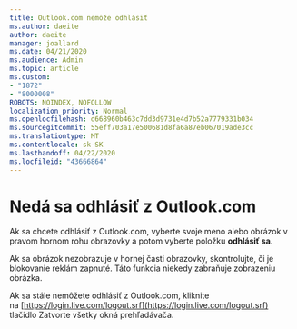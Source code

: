 ```yaml
---
title: Outlook.com nemôže odhlásiť
ms.author: daeite
author: daeite
manager: joallard
ms.date: 04/21/2020
ms.audience: Admin
ms.topic: article
ms.custom:
- "1872"
- "8000008"
ROBOTS: NOINDEX, NOFOLLOW
localization_priority: Normal
ms.openlocfilehash: d668960b463c7dd3d9731e4d7b52a7779331b034
ms.sourcegitcommit: 55eff703a17e500681d8fa6a87eb067019ade3cc
ms.translationtype: MT
ms.contentlocale: sk-SK
ms.lasthandoff: 04/22/2020
ms.locfileid: "43666864"
---
```

# <a name="unable-to-sign-out-of-outlookcom"></a>Nedá sa odhlásiť z Outlook.com

Ak sa chcete odhlásiť z Outlook.com, vyberte svoje meno alebo obrázok v pravom hornom rohu obrazovky a potom vyberte položku **odhlásiť sa**.

Ak sa obrázok nezobrazuje v hornej časti obrazovky, skontrolujte, či je blokovanie reklám zapnuté. Táto funkcia niekedy zabraňuje zobrazeniu obrázka.

Ak sa stále nemôžete odhlásiť z Outlook.com, kliknite na [https://login.live.com/logout.srf](https://login.live.com/logout.srf) tlačidlo Zatvorte všetky okná prehľadávača.